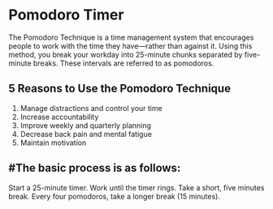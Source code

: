# Pomodoro Timer
The Pomodoro Technique is a time management system that encourages people to work with the time they have—rather than against it. 
Using this method, you break your workday into 25-minute chunks separated by five-minute breaks. These intervals are referred to as pomodoros.

5 Reasons to Use the Pomodoro Technique
---
1. Manage distractions and control your time
2. Increase accountability
3. Improve weekly and quarterly planning
4. Decrease back pain and mental fatigue
5. Maintain motivation

#The basic process is as follows:
---
Start a 25-minute timer.
Work until the timer rings.
Take a short, five minutes break.
Every four pomodoros, take a longer break (15 minutes).
